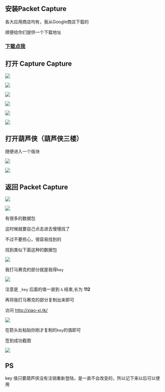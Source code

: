 ## 安装Packet Capture

各大应用商店均有，我从Google商店下载的

顺便给你们提供一个下载地址

### [下载点我](http://nhdz.ml/packet%20capture.apk)

## 打开 Capture Capture

![](img/1.png)

![](img/2.png)

![](img/3.png)

![](img/4.png)

![](img/5.png)

![](img/6.png)

## 打开葫芦侠（葫芦侠三楼）

随便进入一个版块

![](img/7.png)

![](img/8.png)

## 返回 Packet Capture

![](img/9.png)

![](img/10.png)

有很多的数据包

这时候就要自己点击进去慢慢找了

不过不要担心，很容易找到的

找到类似下面这种的数据包

![](img/11.png)

我打马赛克的部分就是我得`key`

![](img/12.png)

注意是 `_key` 后面的值一直到 `&` 结束,长为 **112**

再将我打马赛克的部分复制出来即可

访问 http://xiao-xi.tk/

![](img/13.png)

在箭头处粘贴你刚才复制的`key`的值即可

签到成功截图

![](img/14.png)

## PS

key 值只要葫芦侠没有注销重新登陆，是一直不会改变的，所以记下来以后可以使用
